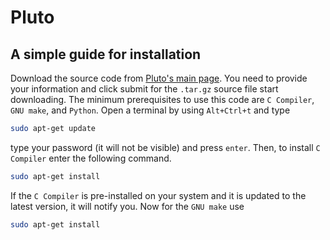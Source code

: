 # Pluto
## A simple guide for installation

Download the source code from [Pluto's main page](http://plutocode.ph.unito.it/download.html). You need to provide your information and click submit for the `.tar.gz` source file start downloading. The minimum prerequisites to use this code are `C Compiler`, `GNU make`, and `Python`.
Open a terminal by using `Alt+Ctrl+t` and type

```sh
sudo apt-get update
````
type your password (it will not be visible) and press `enter`. Then, to install `C Compiler` enter the following command.
```sh
sudo apt-get install 
````
If the `C Compiler` is pre-installed on your system and it is updated to the latest version, it will notify you. Now for the `GNU make` use
```sh
sudo apt-get install 
````
